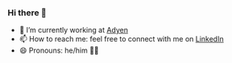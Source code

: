 ### Hi there 👋

- 🌱 I’m currently working at [Adyen](https://adyen.com)
- 📫 How to reach me: feel free to connect with me on [LinkedIn](https://linkedin.com/in/HuibWolse)
- 😄 Pronouns: he/him 🏳️‍🌈
